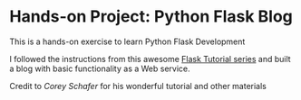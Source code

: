# Hands-on Project: Python Flask Blog 
This is a hands-on exercise to learn Python Flask Development

I followed the instructions from this awesome [Flask Tutorial series](https://youtube.com/playlist?list=PL-osiE80TeTs4UjLw5MM6OjgkjFeUxCYH&si=vqC7ImRytUN3Om3q) and built a blog with basic functionality as a Web service.

Credit to *Corey Schafer* for his wonderful tutorial and other materials

